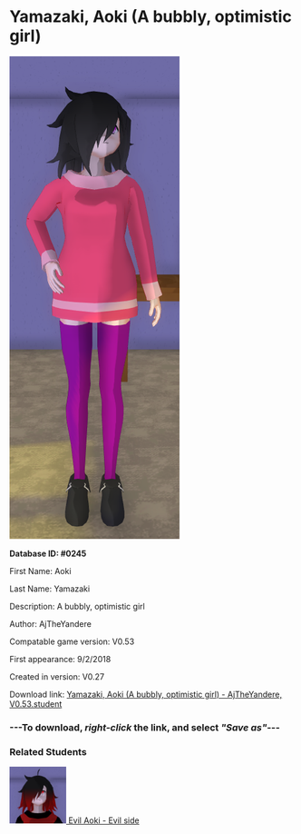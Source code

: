 # Yamazaki, Aoki (A bubbly, optimistic girl)

<img src="../../Files/Images/Yamazaki, Aoki (A bubbly, optimistic girl).png" title="Yamazaki, Aoki (A bubbly, optimistic girl) - AjTheYandere, V0.53">

**Database ID: #0245**

First Name: Aoki

Last Name: Yamazaki

Description: A bubbly, optimistic girl

Author: AjTheYandere

Compatable game version: V0.53

First appearance: 9/2/2018

Created in version: V0.27

Download link: <a href="https://raw.githubusercontent.com/Arbiter1223/Daigaku-Gurashi-Custom-Students/master/Files/Student%20Files/Yamazaki%2C%20Aoki%20(A%20bubbly%2C%20optimistic%20girl)%20-%20AjTheYandere%2C%20V0.53.student">Yamazaki, Aoki (A bubbly, optimistic girl) - AjTheYandere, V0.53.student</a>

### ---**To download, _right-click_ the link, and select _"Save as"_**---

### Related Students

<a href="Yamazaki, Evil Aoki (Aoki's darkner, evil side).md"><img src="../../Files/Thumbs/Yamazaki, Evil Aoki (Aoki's darkner, evil side).png" height="100" width="100" title="Yamazaki, Evil Aoki (Aoki's darkner, evil side) - AjTheYandere, V0.53"></a><a href="Yamazaki, Evil Aoki (Aoki's darkner, evil side).md"> Evil Aoki - Evil side</a>

